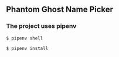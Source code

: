 ## Phantom Ghost Name Picker

### The project uses pipenv

```
$ pipenv shell

$ pipenv install
```
